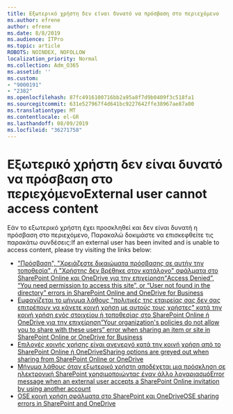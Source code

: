 ```yaml
---
title: Εξωτερικό χρήστη δεν είναι δυνατό να πρόσβαση στο περιεχόμενο
ms.author: efrene
author: efrene
ms.date: 8/8/2019
ms.audience: ITPro
ms.topic: article
ROBOTS: NOINDEX, NOFOLLOW
localization_priority: Normal
ms.collection: Adm_O365
ms.assetid: ''
ms.custom:
- "9000191"
- "2382"
ms.openlocfilehash: 87fc4916100716bb2a95a8f7d9b0409f3c518fa1
ms.sourcegitcommit: 631e527967f4d641bc9227642ffe38967ae87a00
ms.translationtype: MT
ms.contentlocale: el-GR
ms.lasthandoff: 08/09/2019
ms.locfileid: "36271758"
---
```

# <a name="external-user-cannot-access-content"></a><span data-ttu-id="d7510-102">Εξωτερικό χρήστη δεν είναι δυνατό να πρόσβαση στο περιεχόμενο</span><span class="sxs-lookup"><span data-stu-id="d7510-102">External user cannot access content</span></span>

<span data-ttu-id="d7510-103">Εάν το εξωτερικό χρήστη έχει προσκληθεί και δεν είναι δυνατή η πρόσβαση στο περιεχόμενο, Παρακαλώ δοκιμάστε να επισκεφθείτε τις παρακάτω συνδέσεις:</span><span class="sxs-lookup"><span data-stu-id="d7510-103">If an external user has been invited and is unable to access content, please try visiting the links below:</span></span>

- [<span data-ttu-id="d7510-104">"Πρόσβαση", "Χρειάζεστε δικαιώματα πρόσβασης σε αυτήν την τοποθεσία", ή "Χρήστης δεν βρέθηκε στον κατάλογο" σφάλματα στο SharePoint Online και OneDrive για την επιχείρηση</span><span class="sxs-lookup"><span data-stu-id="d7510-104">“Access Denied”, “You need permission to access this site”, or “User not found in the directory” errors in SharePoint Online and OneDrive for Business</span></span>](https://docs.microsoft.com/sharepoint/support/administration/access-denied-or-need-permission-error-sharepoint-online-or-onedrive-for-business)
- [<span data-ttu-id="d7510-105">Εμφανίζεται το μήνυμα λάθους "πολιτικές της εταιρείας σας δεν σας επιτρέπουν να κάνετε κοινή χρήση με αυτούς τους χρήστες" κατά την κοινή χρήση ενός στοιχείου ή τοποθεσίας στο SharePoint Online ή OneDrive για την επιχείρηση</span><span class="sxs-lookup"><span data-stu-id="d7510-105">“Your organization's policies do not allow you to share with these users” error when sharing an item or site in SharePoint Online or OneDrive for Business</span></span>](https://docs.microsoft.com/sharepoint/support/administration/organization-policies-do-not-allow-you-to-share-with-users-error)
- [<span data-ttu-id="d7510-106">Επιλογές κοινής χρήσης είναι ανενεργό κατά την κοινή χρήση από το SharePoint Online ή OneDrive</span><span class="sxs-lookup"><span data-stu-id="d7510-106">Sharing options are greyed out when sharing from SharePoint Online or OneDrive</span></span>](https://docs.microsoft.com/sharepoint/support/administration/sharing-options-grayed-out-when-sharing-from-sharepoint-online-or-onedrive)
- [<span data-ttu-id="d7510-107">Μήνυμα λάθους όταν εξωτερικό χρήστη αποδέχεται μια πρόσκληση σε ηλεκτρονική SharePoint χρησιμοποιώντας έναν άλλο λογαριασμό</span><span class="sxs-lookup"><span data-stu-id="d7510-107">Error message when an external user accepts a SharePoint Online invitation by using another account</span></span>](https://support.office.com/article/Error-message-when-an-external-user-accepts-a-SharePoint-Online-invitation-by-using-another-account-f0d34413-ea7c-42c7-a485-c4e5d421e5f0-)
- [<span data-ttu-id="d7510-108">OSE κοινή χρήση σφάλματα στο SharePoint και OneDrive</span><span class="sxs-lookup"><span data-stu-id="d7510-108">OSE sharing errors in SharePoint and OneDrive</span></span>](https://docs.microsoft.com/sharepoint/sharepoint-onedrive-error-message)



